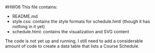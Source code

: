 #HW06
This file contains:
* README.md
* style.css: contains the style formats for schedule.hmtl (though it has nothing in it yet)
* schedule.html: contains the visualization and SVG content

The code is not yet up and running, I still need to add a considerable amount of code to create a data table that lists a Course Schedule.